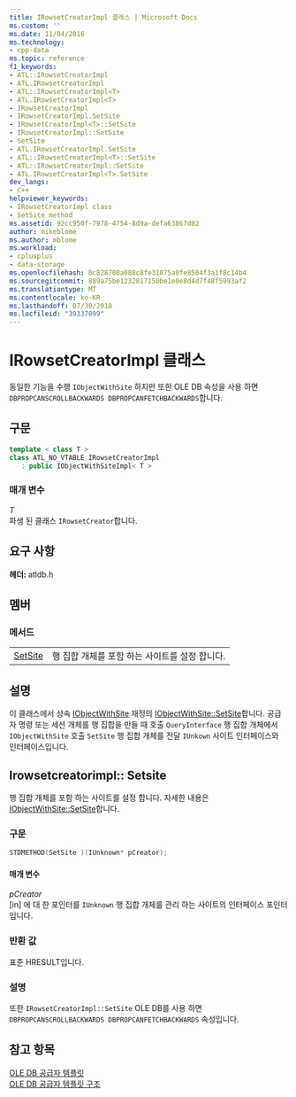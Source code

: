 ```yaml
---
title: IRowsetCreatorImpl 클래스 | Microsoft Docs
ms.custom: ''
ms.date: 11/04/2016
ms.technology:
- cpp-data
ms.topic: reference
f1_keywords:
- ATL::IRowsetCreatorImpl
- ATL.IRowsetCreatorImpl
- ATL::IRowsetCreatorImpl<T>
- ATL.IRowsetCreatorImpl<T>
- IRowsetCreatorImpl
- IRowsetCreatorImpl.SetSite
- IRowsetCreatorImpl<T>::SetSite
- IRowsetCreatorImpl::SetSite
- SetSite
- ATL.IRowsetCreatorImpl.SetSite
- ATL::IRowsetCreatorImpl<T>::SetSite
- ATL::IRowsetCreatorImpl::SetSite
- ATL.IRowsetCreatorImpl<T>.SetSite
dev_langs:
- C++
helpviewer_keywords:
- IRowsetCreatorImpl class
- SetSite method
ms.assetid: 92cc950f-7978-4754-8d9a-defa63867d82
author: mikeblome
ms.author: mblome
ms.workload:
- cplusplus
- data-storage
ms.openlocfilehash: 0c828708a088c8fe31075a8fe8504f3a1f8c14b4
ms.sourcegitcommit: 889a75be1232817150be1e0e8d4d7f48f5993af2
ms.translationtype: MT
ms.contentlocale: ko-KR
ms.lasthandoff: 07/30/2018
ms.locfileid: "39337099"
---
```

# <a name="irowsetcreatorimpl-class"></a>IRowsetCreatorImpl 클래스
동일한 기능을 수행 `IObjectWithSite` 하지만 또한 OLE DB 속성을 사용 하면 `DBPROPCANSCROLLBACKWARDS DBPROPCANFETCHBACKWARDS`합니다.  
  
## <a name="syntax"></a>구문

```cpp
template < class T >  
class ATL_NO_VTABLE IRowsetCreatorImpl   
   : public IObjectWithSiteImpl< T >  
```  
  
### <a name="parameters"></a>매개 변수  
 *T*  
 파생 된 클래스 `IRowsetCreator`합니다.  

## <a name="requirements"></a>요구 사항  
 **헤더:** atldb.h  
  
## <a name="members"></a>멤버  
  
### <a name="methods"></a>메서드  
  
|||  
|-|-|  
|[SetSite](#setsite)|행 집합 개체를 포함 하는 사이트를 설정 합니다.|  
  
## <a name="remarks"></a>설명  
 이 클래스에서 상속 [IObjectWithSite](http://msdn.microsoft.com/library/windows/desktop/ms693765) 재정의 [IObjectWithSite::SetSite](http://msdn.microsoft.com/library/windows/desktop/ms683869)합니다. 공급자 명령 또는 세션 개체를 행 집합을 만들 때 호출 `QueryInterface` 행 집합 개체에서 `IObjectWithSite` 호출 `SetSite` 행 집합 개체를 전달 `IUnkown` 사이트 인터페이스와 인터페이스입니다.  

## <a name="setsite"></a> Irowsetcreatorimpl:: Setsite
행 집합 개체를 포함 하는 사이트를 설정 합니다. 자세한 내용은 [IObjectWithSite::SetSite](http://msdn.microsoft.com/library/windows/desktop/ms683869)합니다.  
  
### <a name="syntax"></a>구문  
  
```cpp
STDMETHOD(SetSite )(IUnknown* pCreator);  
```  
  
#### <a name="parameters"></a>매개 변수  
 *pCreator*  
 [in] 에 대 한 포인터를 `IUnknown` 행 집합 개체를 관리 하는 사이트의 인터페이스 포인터입니다.  
  
### <a name="return-value"></a>반환 값  
 표준 HRESULT입니다.  
  
### <a name="remarks"></a>설명  
 또한 `IRowsetCreatorImpl::SetSite` OLE DB를 사용 하면 `DBPROPCANSCROLLBACKWARDS DBPROPCANFETCHBACKWARDS` 속성입니다. 

## <a name="see-also"></a>참고 항목  
 [OLE DB 공급자 템플릿](../../data/oledb/ole-db-provider-templates-cpp.md)   
 [OLE DB 공급자 템플릿 구조](../../data/oledb/ole-db-provider-template-architecture.md)